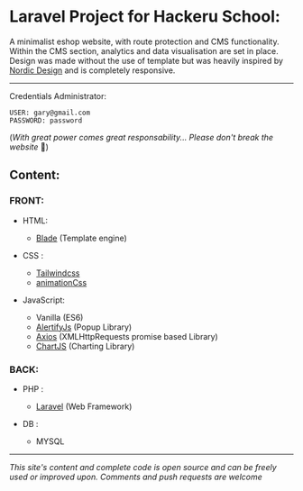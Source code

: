 # Laravel Project for Hackeru School: 
A minimalist eshop website, with route protection and CMS functionality.
Within the CMS section, analytics and data visualisation are set in place.
Design was made without the use of template but was heavily inspired by [Nordic Design](https://nordicmade.com/) 
and is completely responsive.

-----

Credentials Administrator:

```
USER: gary@gmail.com
PASSWORD: password
```
(*With great power comes great responsability... Please don't break the website* 🙂)

## Content:

### FRONT:


* HTML: 
    * [Blade](https://laravel.com/docs/8.x/blade) (Template engine)

* CSS : 
    * [Tailwindcss](https://tailwindcss.com/)
    * [animationCss](http://animation.kaustubhmenon.com/)


* JavaScript:
    * Vanilla (ES6)
    * [AlertifyJs](https://alertifyjs.com/) (Popup Library)
    * [Axios](https://github.com/axios/axios) (XMLHttpRequests promise based Library)
    * [ChartJS](https://www.chartjs.org/) (Charting Library)


### BACK:

* PHP :
    * [Laravel](https://laravel.com/) (Web Framework)

* DB :
    * MYSQL


-----

*This site's content and complete code is open source and can be freely used or improved upon.
Comments and push requests are welcome*
